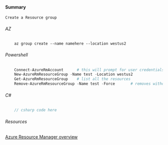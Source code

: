 #### Summary
    Create a Resource group
###### AZ
```console
    az group create --name namehere --location westus2
```
###### Powershell
```powershell
    Connect-AzureRmAccount      # this will prompt for user credentials if not logged in already
    New-AzureRmResourceGroup -Name test -Location westus2   
    Get-AzureRmResourceGroup    # list all the resources
    Remove-AzureRmResourceGroup -Name test -Force       # removes without prompt.
```
###### C#
```csharp
    // csharp code here

```


###### Resources
[Azure Resource Manager overview](https://docs.microsoft.com/en-us/azure/azure-resource-manager/resource-group-overview)

